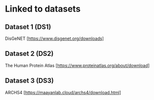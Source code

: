 # Linked to datasets

## Dataset 1 (DS1)
DisGeNET [https://www.disgenet.org/downloads]

## Dataset 2 (DS2)
The Human Protein Atlas [https://www.proteinatlas.org/about/download]


## Dataset 3 (DS3)
ARCHS4  [https://maayanlab.cloud/archs4/download.html]
